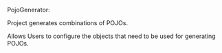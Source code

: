 PojoGenerator: 

Project generates combinations of POJOs.

Allows Users to configure the objects that need to be used for generating POJOs.
